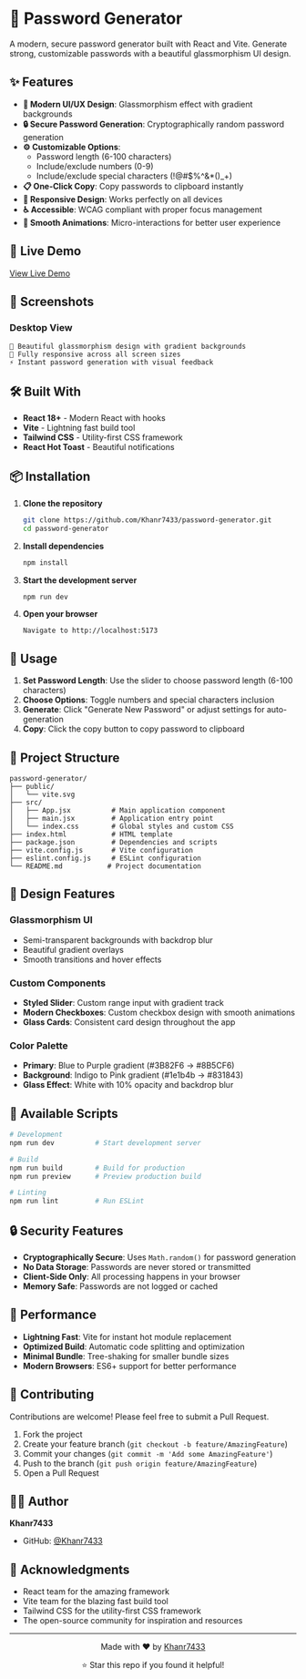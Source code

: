 # 🔐 Password Generator

A modern, secure password generator built with React and Vite. Generate strong, customizable passwords with a beautiful glassmorphism UI design.

## ✨ Features

- **🎨 Modern UI/UX Design**: Glassmorphism effect with gradient backgrounds
- **🔒 Secure Password Generation**: Cryptographically random password generation
- **⚙️ Customizable Options**:
  - Password length (6-100 characters)
  - Include/exclude numbers (0-9)
  - Include/exclude special characters (!@#$%^&\*()\_+)
- **📋 One-Click Copy**: Copy passwords to clipboard instantly
- **📱 Responsive Design**: Works perfectly on all devices
- **♿ Accessible**: WCAG compliant with proper focus management
- **🌟 Smooth Animations**: Micro-interactions for better user experience

## 🚀 Live Demo

[View Live Demo](https://password-generator-three-blue-53.vercel.app/)

## 📸 Screenshots

### Desktop View

```
🔐 Beautiful glassmorphism design with gradient backgrounds
📱 Fully responsive across all screen sizes
⚡ Instant password generation with visual feedback
```

## 🛠️ Built With

- **React 18+** - Modern React with hooks
- **Vite** - Lightning fast build tool
- **Tailwind CSS** - Utility-first CSS framework
- **React Hot Toast** - Beautiful notifications

## 📦 Installation

1. **Clone the repository**

   ```bash
   git clone https://github.com/Khanr7433/password-generator.git
   cd password-generator
   ```

2. **Install dependencies**

   ```bash
   npm install
   ```

3. **Start the development server**

   ```bash
   npm run dev
   ```

4. **Open your browser**
   ```
   Navigate to http://localhost:5173
   ```

## 🎯 Usage

1. **Set Password Length**: Use the slider to choose password length (6-100 characters)
2. **Choose Options**: Toggle numbers and special characters inclusion
3. **Generate**: Click "Generate New Password" or adjust settings for auto-generation
4. **Copy**: Click the copy button to copy password to clipboard

## 📁 Project Structure

```
password-generator/
├── public/
│   └── vite.svg
├── src/
│   ├── App.jsx          # Main application component
│   ├── main.jsx         # Application entry point
│   └── index.css        # Global styles and custom CSS
├── index.html           # HTML template
├── package.json         # Dependencies and scripts
├── vite.config.js       # Vite configuration
├── eslint.config.js     # ESLint configuration
└── README.md           # Project documentation
```

## 🎨 Design Features

### Glassmorphism UI

- Semi-transparent backgrounds with backdrop blur
- Beautiful gradient overlays
- Smooth transitions and hover effects

### Custom Components

- **Styled Slider**: Custom range input with gradient track
- **Modern Checkboxes**: Custom checkbox design with smooth animations
- **Glass Cards**: Consistent card design throughout the app

### Color Palette

- **Primary**: Blue to Purple gradient (#3B82F6 → #8B5CF6)
- **Background**: Indigo to Pink gradient (#1e1b4b → #831843)
- **Glass Effect**: White with 10% opacity and backdrop blur

## 🚀 Available Scripts

```bash
# Development
npm run dev          # Start development server

# Build
npm run build        # Build for production
npm run preview      # Preview production build

# Linting
npm run lint         # Run ESLint
```

## 🔒 Security Features

- **Cryptographically Secure**: Uses `Math.random()` for password generation
- **No Data Storage**: Passwords are never stored or transmitted
- **Client-Side Only**: All processing happens in your browser
- **Memory Safe**: Passwords are not logged or cached

## 🌟 Performance

- **Lightning Fast**: Vite for instant hot module replacement
- **Optimized Build**: Automatic code splitting and optimization
- **Minimal Bundle**: Tree-shaking for smaller bundle sizes
- **Modern Browsers**: ES6+ support for better performance

## 🤝 Contributing

Contributions are welcome! Please feel free to submit a Pull Request.

1. Fork the project
2. Create your feature branch (`git checkout -b feature/AmazingFeature`)
3. Commit your changes (`git commit -m 'Add some AmazingFeature'`)
4. Push to the branch (`git push origin feature/AmazingFeature`)
5. Open a Pull Request

## 👨‍💻 Author

**Khanr7433**

- GitHub: [@Khanr7433](https://github.com/Khanr7433)

## 🙏 Acknowledgments

- React team for the amazing framework
- Vite team for the blazing fast build tool
- Tailwind CSS for the utility-first CSS framework
- The open-source community for inspiration and resources

---

<div align="center">
  <p>Made with ❤️ by <a href="https://github.com/Khanr7433">Khanr7433</a></p>
  <p>⭐ Star this repo if you found it helpful!</p>
</div>
